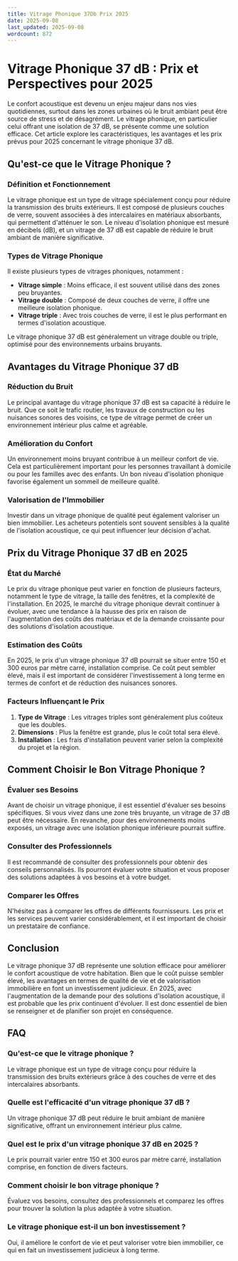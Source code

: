 ```yaml
---
title: Vitrage Phonique 37Db Prix 2025
date: 2025-09-08
last_updated: 2025-09-08
wordcount: 872
---
```


# Vitrage Phonique 37 dB : Prix et Perspectives pour 2025

Le confort acoustique est devenu un enjeu majeur dans nos vies quotidiennes, surtout dans les zones urbaines où le bruit ambiant peut être source de stress et de désagrément. Le vitrage phonique, en particulier celui offrant une isolation de 37 dB, se présente comme une solution efficace. Cet article explore les caractéristiques, les avantages et les prix prévus pour 2025 concernant le vitrage phonique 37 dB.

## Qu'est-ce que le Vitrage Phonique ?

### Définition et Fonctionnement

Le vitrage phonique est un type de vitrage spécialement conçu pour réduire la transmission des bruits extérieurs. Il est composé de plusieurs couches de verre, souvent associées à des intercalaires en matériaux absorbants, qui permettent d'atténuer le son. Le niveau d'isolation phonique est mesuré en décibels (dB), et un vitrage de 37 dB est capable de réduire le bruit ambiant de manière significative.

### Types de Vitrage Phonique

Il existe plusieurs types de vitrages phoniques, notamment :

- **Vitrage simple** : Moins efficace, il est souvent utilisé dans des zones peu bruyantes.
- **Vitrage double** : Composé de deux couches de verre, il offre une meilleure isolation phonique.
- **Vitrage triple** : Avec trois couches de verre, il est le plus performant en termes d'isolation acoustique.

Le vitrage phonique 37 dB est généralement un vitrage double ou triple, optimisé pour des environnements urbains bruyants.

## Avantages du Vitrage Phonique 37 dB

### Réduction du Bruit

Le principal avantage du vitrage phonique 37 dB est sa capacité à réduire le bruit. Que ce soit le trafic routier, les travaux de construction ou les nuisances sonores des voisins, ce type de vitrage permet de créer un environnement intérieur plus calme et agréable.

### Amélioration du Confort

Un environnement moins bruyant contribue à un meilleur confort de vie. Cela est particulièrement important pour les personnes travaillant à domicile ou pour les familles avec des enfants. Un bon niveau d'isolation phonique favorise également un sommeil de meilleure qualité.

### Valorisation de l'Immobilier

Investir dans un vitrage phonique de qualité peut également valoriser un bien immobilier. Les acheteurs potentiels sont souvent sensibles à la qualité de l'isolation acoustique, ce qui peut influencer leur décision d'achat.

## Prix du Vitrage Phonique 37 dB en 2025

### État du Marché

Le prix du vitrage phonique peut varier en fonction de plusieurs facteurs, notamment le type de vitrage, la taille des fenêtres, et la complexité de l'installation. En 2025, le marché du vitrage phonique devrait continuer à évoluer, avec une tendance à la hausse des prix en raison de l'augmentation des coûts des matériaux et de la demande croissante pour des solutions d'isolation acoustique.

### Estimation des Coûts

En 2025, le prix d'un vitrage phonique 37 dB pourrait se situer entre 150 et 300 euros par mètre carré, installation comprise. Ce coût peut sembler élevé, mais il est important de considérer l'investissement à long terme en termes de confort et de réduction des nuisances sonores.

### Facteurs Influençant le Prix

1. **Type de Vitrage** : Les vitrages triples sont généralement plus coûteux que les doubles.
2. **Dimensions** : Plus la fenêtre est grande, plus le coût total sera élevé.
3. **Installation** : Les frais d'installation peuvent varier selon la complexité du projet et la région.

## Comment Choisir le Bon Vitrage Phonique ?

### Évaluer ses Besoins

Avant de choisir un vitrage phonique, il est essentiel d'évaluer ses besoins spécifiques. Si vous vivez dans une zone très bruyante, un vitrage de 37 dB peut être nécessaire. En revanche, pour des environnements moins exposés, un vitrage avec une isolation phonique inférieure pourrait suffire.

### Consulter des Professionnels

Il est recommandé de consulter des professionnels pour obtenir des conseils personnalisés. Ils pourront évaluer votre situation et vous proposer des solutions adaptées à vos besoins et à votre budget.

### Comparer les Offres

N'hésitez pas à comparer les offres de différents fournisseurs. Les prix et les services peuvent varier considérablement, et il est important de choisir un prestataire de confiance.

## Conclusion

Le vitrage phonique 37 dB représente une solution efficace pour améliorer le confort acoustique de votre habitation. Bien que le coût puisse sembler élevé, les avantages en termes de qualité de vie et de valorisation immobilière en font un investissement judicieux. En 2025, avec l'augmentation de la demande pour des solutions d'isolation acoustique, il est probable que les prix continuent d'évoluer. Il est donc essentiel de bien se renseigner et de planifier son projet en conséquence.

## FAQ

### Qu'est-ce que le vitrage phonique ?

Le vitrage phonique est un type de vitrage conçu pour réduire la transmission des bruits extérieurs grâce à des couches de verre et des intercalaires absorbants.

### Quelle est l'efficacité d'un vitrage phonique 37 dB ?

Un vitrage phonique 37 dB peut réduire le bruit ambiant de manière significative, offrant un environnement intérieur plus calme.

### Quel est le prix d'un vitrage phonique 37 dB en 2025 ?

Le prix pourrait varier entre 150 et 300 euros par mètre carré, installation comprise, en fonction de divers facteurs.

### Comment choisir le bon vitrage phonique ?

Évaluez vos besoins, consultez des professionnels et comparez les offres pour trouver la solution la plus adaptée à votre situation.

### Le vitrage phonique est-il un bon investissement ?

Oui, il améliore le confort de vie et peut valoriser votre bien immobilier, ce qui en fait un investissement judicieux à long terme.